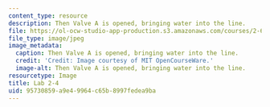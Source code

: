 ```yaml
---
content_type: resource
description: Then Valve A is opened, bringing water into the line.
file: https://ol-ocw-studio-app-production.s3.amazonaws.com/courses/2-672-project-laboratory-spring-2009/95730859a9e49964c65b8997fedea9ba_lab2-4.jpg
file_type: image/jpeg
image_metadata:
  caption: Then Valve A is opened, bringing water into the line.
  credit: 'Credit: Image courtesy of MIT OpenCourseWare.'
  image-alt: Then Valve A is opened, bringing water into the line.
resourcetype: Image
title: Lab 2-4
uid: 95730859-a9e4-9964-c65b-8997fedea9ba
---
```

